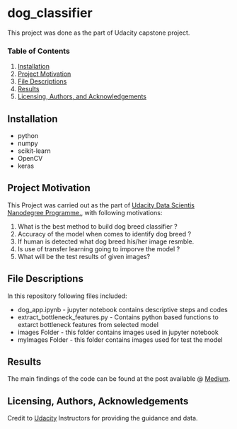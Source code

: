 # dog_classifier
This project was done as the part of Udacity capstone project. 

### Table of Contents

1. [Installation](#installation)
2. [Project Motivation](#motivation)
3. [File Descriptions](#files)
4. [Results](#results)
5. [Licensing, Authors, and Acknowledgements](#licensing)

## Installation <a name="installation"></a>
- python
- numpy 
- scikit-learn 
- OpenCV
- keras

## Project Motivation<a name="motivation"></a>

This Project was carried out as the part of [Udacity Data Scientis Nanodegree Programme.](https://www.udacity.com/course/data-scientist-nanodegree--nd025), with following motivations:

1. What is the best method to build dog breed classifier ?
2. Accuracy of the model when comes to identify dog breed ?
3. If human is detected what dog breed his/her image resmble.
4. Is use of transfer learning going to imporve the model ?
5. What will be the test results of given images?

## File Descriptions <a name="files"></a>
In this repository following files included:
- dog_app.ipynb - jupyter notebook contains descriptive steps and codes 
- extract_bottleneck_features.py - Contains python based functions to extarct bottleneck features from selected model
- images Folder - this folder contains images used in jupyter notebook
- myImages Folder - this folder contains images used for test the model

 

## Results<a name="results"></a>

The main findings of the code can be found at the post available @ [Medium](https://ksekara.medium.com/the-dog-breed-classifier-5789419e3965).

## Licensing, Authors, Acknowledgements<a name="licensing"></a>
Credit to [Udacity](https://www.udacity.com/) Instructors for providing the guidance and data.

  
